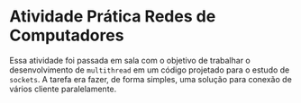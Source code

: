 # Atividade Prática Redes de Computadores
Essa atividade foi passada em sala com o objetivo de trabalhar o desenvolvimento de `multithread` em um código projetado para o estudo de `sockets`. A tarefa era fazer, de forma simples, uma solução para conexão de vários cliente paralelamente.